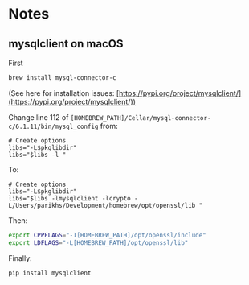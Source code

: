 # Notes

## mysqlclient on macOS

First
```bash
brew install mysql-connector-c
```

(See here for installation issues: [https://pypi.org/project/mysqlclient/](https://pypi.org/project/mysqlclient/))

Change line 112 of `[HOMEBREW_PATH]/Cellar/mysql-connector-c/6.1.11/bin/mysql_config` from:

```
# Create options
libs="-L$pkglibdir"
libs="$libs -l "
```

To:

```
# Create options
libs="-L$pkglibdir"
libs="$libs -lmysqlclient -lcrypto -L/Users/parikhs/Development/homebrew/opt/openssl/lib "
```

Then:

```bash
export CPPFLAGS="-I[HOMEBREW_PATH]/opt/openssl/include"
export LDFLAGS="-L[HOMEBREW_PATH]/opt/openssl/lib"
```

Finally:

```bash
pip install mysqlclient
```
